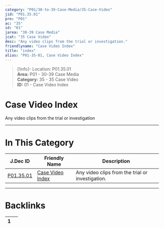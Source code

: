 ```yaml
---  
category: "P01/30-to-39-Case-Media/35-Case-Video"  
jid: "P01.35.01"  
pro: "P01"  
ac: "35"  
id: "01"  
jarea: "30-39 Case Media"  
jcat: "35 Case Video"  
desc: "Any video clips from the trial or investigation."  
friendlyname: "Case Video Index"  
title: "index"  
alias: "P01-35-01, Case Video Index"  
---  
```

>[!info]- Location: P01.35.01  
>**Area:** P01 - 30-39 Case Media  
>**Category:** 35 - 35 Case Video  
>**ID:** 01 - Case Video Index  
  
# Case Video Index  
  
Any video clips from the trial or investigation  
   
  
  
---  
# In This Category  
  
| J.Dec ID                                                                     | Friendly Name                                                                       | Description                                      |  
| ---------------------------------------------------------------------------- | ----------------------------------------------------------------------------------- | ------------------------------------------------ |  
| [P01.35.01](index.md) | [Case Video Index](index.md) | Any video clips from the trial or investigation. |  
  
  
---  
# Backlinks  
<div><table class="dataview table-view-table"><thead class="table-view-thead"><tr class="table-view-tr-header"><th class="table-view-th"><span></span><span class="dataview small-text">1</span></th><th class="table-view-th"><span></span></th></tr></thead><tbody class="table-view-tbody"></tbody></table></div>